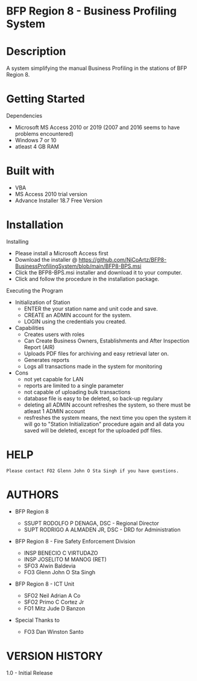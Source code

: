 # BFP Region 8 - Business Profiling System

# Description

A system simplifying the manual Business Profiling 
in the stations of BFP Region 8.

# Getting Started

  Dependencies
   - Microsoft MS Access 2010 or 2019 (2007 and 2016 seems to have problems encountered)
   - Windows 7 or 10
   - atleast 4 GB RAM

# Built with
   - VBA
   - MS Access 2010 trial version
   - Advance Installer 18.7 Free Version

# Installation

  Installing
   - Please install a Microsoft Access first
   - Download the installer @ https://github.com/NiCoArtz/BFP8-BusinessProfilingSystem/blob/main/BFP8-BPS.msi
   - Click the BFP8-BPS.msi installer and download it to your computer.
   - Click and follow the procedure in the installation package.

  Executing the Program
   - Initialization of Station
     - ENTER the your station name and unit code and save.
     - CREATE an ADMIN account for the system.
     - LOGIN using the credentials you created.
   - Capabilities
     - Creates users with roles 
     - Can Create Business Owners, Establishments and After Inspection Report (AIR)
     - Uploads PDF files for archiving and easy retrieval later on.
     - Generates reports 
     - Logs all transactions made in the system for monitoring
   - Cons
     - not yet capable for LAN 
     - reports are limited to a single parameter
     - not capable of uploading bulk transactions   
     - database file is easy to be deleted, so back-up regulary
     - deleting all ADMIN account refreshes the system, so there must be atleast 1 ADMIN account
     - resfreshes the system means, the next time you open the system it will go to "Station Initialization" procedure again and all data you saved will be deleted, except for the uploaded pdf files.

# HELP

    Please contact FO2 Glenn John O Sta Singh if you have questions.

# AUTHORS

   - BFP Region 8 
      - SSUPT RODOLFO P DENAGA, DSC - Regional Director
      - SUPT RODRIGO A ALMADEN JR, DSC - DRD for Administration
      
   - BFP Region 8 - Fire Safety Enforcement Division
      - INSP BENECIO C VIRTUDAZO
      - INSP JOSELITO M MANOG (RET)
      - SFO3 Alwin Baldevia
      - FO3 Glenn John O Sta Singh

   - BFP Region 8 - ICT Unit
      - SFO2 Neil Adrian A Co
      - SFO2 Primo C Cortez Jr
      - FO1 Mitz Jude D Banzon

   - Special Thanks to
      - FO3 Dan Winston Santo

# VERSION HISTORY

   1.0 - Initial Release


     
 	

